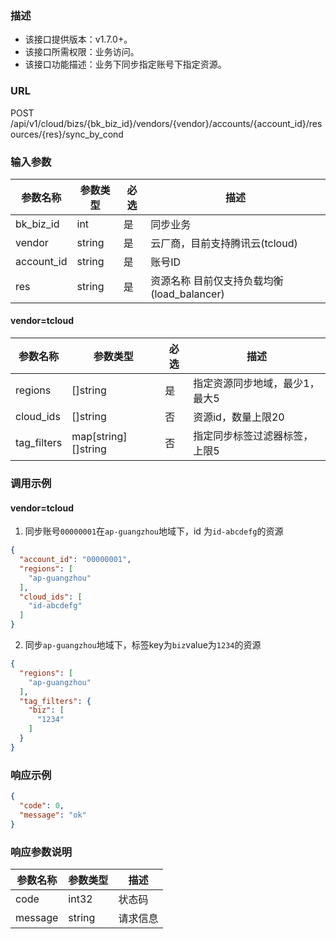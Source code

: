 ### 描述

- 该接口提供版本：v1.7.0+。
- 该接口所需权限：业务访问。
- 该接口功能描述：业务下同步指定账号下指定资源。

### URL

POST /api/v1/cloud/bizs/{bk_biz_id}/vendors/{vendor}/accounts/{account_id}/resources/{res}/sync_by_cond

### 输入参数

| 参数名称       | 参数类型   | 必选 | 描述                            |
|------------|--------|----|-------------------------------|
| bk_biz_id  | int    | 是  | 同步业务                          |
| vendor     | string | 是  | 云厂商，目前支持腾讯云(tcloud)           |
| account_id | string | 是  | 账号ID                          |
| res        | string | 是  | 资源名称 目前仅支持负载均衡(load_balancer) |

#### vendor=tcloud

| 参数名称        | 参数类型                | 必选 | 描述               |
|-------------|---------------------|----|------------------|
| regions     | []string            | 是  | 指定资源同步地域，最少1，最大5 |
| cloud_ids   | []string            | 否  | 资源id，数量上限20      |
| tag_filters | map[string][]string | 否  | 指定同步标签过滤器标签，上限5  |

### 调用示例

#### vendor=tcloud

1. 同步账号`00000001`在`ap-guangzhou`地域下，id 为`id-abcdefg`的资源

```json
{
  "account_id": "00000001",
  "regions": [
    "ap-guangzhou"
  ],
  "cloud_ids": [
    "id-abcdefg"
  ]
}
```

2. 同步`ap-guangzhou`地域下，标签key为`biz`value为`1234`的资源

```json
{
  "regions": [
    "ap-guangzhou"
  ],
  "tag_filters": {
    "biz": [
      "1234"
    ]
  }
}
```

### 响应示例

```json
{
  "code": 0,
  "message": "ok"
}
```

### 响应参数说明

| 参数名称    | 参数类型   | 描述   |
|---------|--------|------|
| code    | int32  | 状态码  |
| message | string | 请求信息 |
